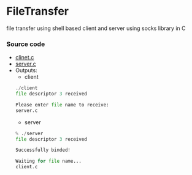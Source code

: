 # FileTransfer
file transfer using shell based client and server using socks  library in C

### Source code
* [clinet.c](client.c)<br>
* [server.c](server.c)
* Outputs:
  * client  
  ```python
  ./client
  file descriptor 3 received

  Please enter file name to receive:
  server.c
  ```
  * server
  ```python
  % ./server
  file descriptor 3 received

  Successfully binded!

  Waiting for file name...
  client.c
  ```
